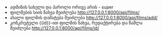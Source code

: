 * ადმინის სახელი და პაროლი ორივე არის - super 
* ფილმების სიის ნახვა შეიძლება http://127.0.0.1:8000/api/films/
* ახალი ფილმის დამატება შეიძლება http://127.0.0.1:8000/api/films/add/
* კონკრეტული {{id}}-ით ფილმის ნახვა, რედაქტირება და წაშლა შეიძლება http://127.0.0.1:8000/api/films/id/ 